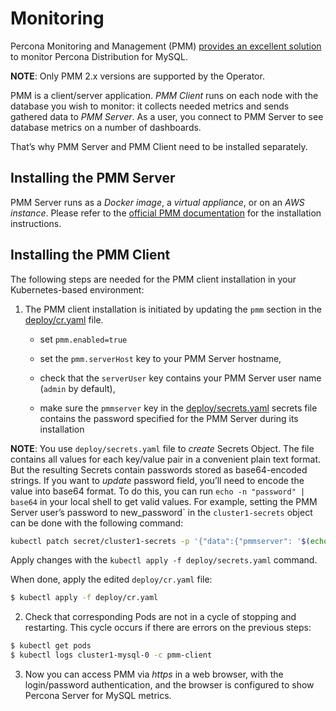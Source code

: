 # Monitoring

Percona Monitoring and Management (PMM) [provides an excellent
solution](https://www.percona.com/doc/percona-xtradb-cluster/LATEST/manual/monitoring.html#using-pmm)
to monitor Percona Distribution for MySQL.

**NOTE**: Only PMM 2.x versions are supported by the Operator.

PMM is a client/server application. *PMM Client* runs on each node with the
database you wish to monitor: it collects needed metrics and sends gathered data
to *PMM Server*. As a user, you connect to PMM Server to see database metrics on
a number of dashboards.

That’s why PMM Server and PMM Client need to be installed separately.

## Installing the PMM Server

PMM Server runs as a *Docker image*, a *virtual appliance*, or on an *AWS instance*.
Please refer to the [official PMM documentation](https://www.percona.com/doc/percona-monitoring-and-management/2.x/setting-up/server/index.html)
for the installation instructions.

## Installing the PMM Client

The following steps are needed for the PMM client installation in your
Kubernetes-based environment:


1. The PMM client installation is initiated by updating the `pmm`
section in the
[deploy/cr.yaml](https://github.com/percona/percona-server-mysql-operator/blob/main/deploy/cr.yaml)
file.


    * set `pmm.enabled=true`


    * set the `pmm.serverHost` key to your PMM Server hostname,


    * check that  the `serverUser` key contains your PMM Server user name
(`admin` by default),


    * make sure the `pmmserver` key in the
[deploy/secrets.yaml](https://github.com/percona/percona-server-mongodb-operator/blob/main/deploy/secrets.yaml)
secrets file contains the password specified for the PMM Server during its
installation

**NOTE**: You use `deploy/secrets.yaml` file to *create* Secrets Object.
The file contains all values for each key/value pair in a convenient
plain text format. But the resulting Secrets contain passwords stored
as base64-encoded strings. If you want to *update* password field,
you’ll need to encode the value into base64 format. To do this, you can
run `echo -n "password" | base64` in your local shell to get valid
values. For example, setting the PMM Server user’s password to
new_password\` in the `cluster1-secrets` object can be done
with the following command:

```bash
kubectl patch secret/cluster1-secrets -p '{"data":{"pmmserver": '$(echo -n new_password | base64)'}}'
```

Apply changes with the `kubectl apply -f deploy/secrets.yaml` command.

When done, apply the edited `deploy/cr.yaml` file:

```bash
$ kubectl apply -f deploy/cr.yaml
```


2. Check that corresponding Pods are not in a cycle of stopping and restarting.
This cycle occurs if there are errors on the previous steps:

```bash
$ kubectl get pods
$ kubectl logs cluster1-mysql-0 -c pmm-client
```


3. Now you can access PMM via *https* in a web browser, with the
login/password authentication, and the browser is configured to show
Percona Server for MySQL metrics.
